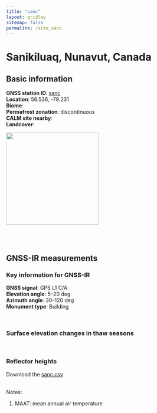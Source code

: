 ```yaml
---
title: "sanc"
layout: gridlay
sitemap: false
permalink: /site_sanc
---
```


# Sanikiluaq, Nunavut, Canada

## Basic information

<div markdown="0" id="information" class="col-sm-12">
    <!--
    <div markdown="0" id="geolocation" class="col-sm-6">
        <iframe width="350px" height="350px" frameborder="0" src="{{ site.url }}{{ site.baseurl }}/maps/sanc.html"></iframe>  
    </div>
    -->
    <p>
        <b>GNSS station ID</b>:         <a href="http://chain.physics.unb.ca/chain/">sanc</a><br/>            
        <b>Location</b>:                56.536, -79.231<br/>
        <b>Biome</b>:                   <br/>
        <b>Permafrost zonation</b>:     discontinuous<br/>
        <b>CALM site nearby</b>:        <br/>
        <b>Landcover</b>:               
    </p>
    <p>
        <img src="{{ site.url }}{{ site.baseurl }}/photos/sanc.jpg" height="250px" border="0">
    </p>
    <br/>
    <br/>
</div>

## GNSS-IR measurements

<div markdown="0" id="parameter" class="col-sm-12">
    <h3>Key information for GNSS-IR</h3>
    <p>
    <b>GNSS signal</b>:            GPS L1 C/A <br/>
    <b>Elevation angle</b>:        5–20 deg <br/>
    <b>Azimuth angle</b>:          30–120 deg <br/>
    <b>Monument type</b>:          Building
    </p>
    <br/>
    <h3>Surface elevation changes in thaw seasons</h3>
    <!--
    <iframe width="900" height="800" frameborder="0" scrolling="no" src="{{ site.url }}{{ site.baseurl }}/gnssir/sanc_plot.html"></iframe>
    -->
    <br/>
    <h3>Reflector heights</h3>
    Download the <a href="{{ site.url }}{{ site.baseurl }}/gnssir/sanc.csv">sanc.csv</a>
    <br/>
    <br/>
</div>

Notes:
1. MAAT: mean annual air temperature



